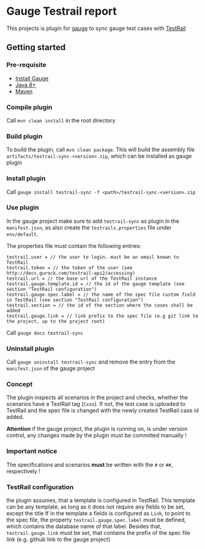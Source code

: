 # Gauge Testrail report

This projects is plugin for [gauge](http://getgauge.io) to sync gauge test cases with [TestRail](http://http://www.gurock.com/testrail/)

## Getting started

### Pre-requisite

- [Install Gauge](https://docs.gauge.org/installing.html#installation)
- [Java 8+](https://www.java.com/en/download/index.jsp)
- [Maven](https://maven.apache.org/install.html)

### Compile plugin
Call `mvn clean install` in the root directory

### Build plugin
To build the plugin, call `mvn clean package`.
This will build the assembly file `artifacts/testrail-sync-<version>.zip`, which can be installed as gauge plugin

### Install plugin
Call `gauge install testrail-sync -f <path>/testrail-sync-<version>.zip`

### Use plugin
In the gauge project make sure to add `testrail-sync` as plugin in the `manifest.json`, as also create the `testrails.properties` file under `env/default`.

The properties file must contain the following entries:
```
testrail.user = // the user to login. must be an email known to TestRail
testrail.token = // the token of the user (see http://docs.gurock.com/testrail-api2/accessing)
testrail.url = // the base url of the TestRail instance
testrail.gauge.template.id = // the id of the gauge template (see section "TestRail configuration")
testrail.gauge.spec.label = // the name of the spec file custom field in TestRail (see section "TestRail configuration")
testrail.section = // the id of the section where the cases shall be added
testrail.gauge.link = // link prefix to the spec file (e.g git link to the project, up to the project root)
```

Call `gauge docs testrail-sync`

### Uninstall plugin
Call `gauge uninstall testrail-sync` and remove the entry from the `manifest.json` of the gauge project

### Concept
The plugin inspects all scenarios in the project and checks, whether the scenarios have a TestRail tag (`Cxxx`).
If not, the test case is uploaded to TestRail and the spec file is changed with the newly created TestRail case id added.

__Attention__ if the gauge project, the plugin is running on, is under version control, any changes made by the plugin must be committed manually !

### Important notice
The specifications and scenarios __must__ be written with the `#` or `##`, respectively !

### TestRail configuration
the plugin assumes, that a template is configured in TestRail. This template can be any template, as long as it does not require any fields to be set,
except the title
If in the template a fields is configured as `Link`, to point to the spec file, the property `testrail.gauge.spec.label` must be defined, which contains
the database name of that label. Besides that, `testrail.gauge.link` must be set, that contains the prefix of the spec file link (e.g. github link to the
gauge project)
